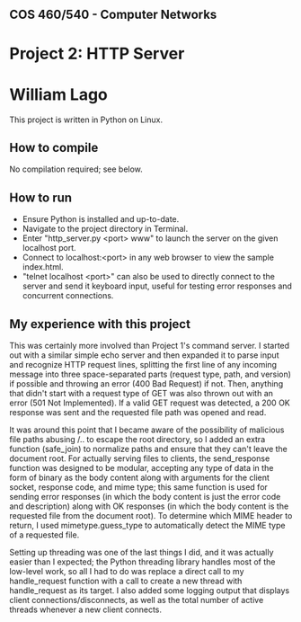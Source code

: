 ## COS 460/540 - Computer Networks
# Project 2: HTTP Server

# William Lago

This project is written in Python on Linux.

## How to compile

No compilation required; see below.

## How to run

* Ensure Python is installed and up-to-date.
* Navigate to the project directory in Terminal.
* Enter "http_server.py \<port\> www" to launch the server on the given localhost port.
* Connect to localhost:\<port\> in any web browser to view the sample index.html.
* "telnet localhost \<port\>" can also be used to directly connect to the server and send it keyboard input, useful for testing error responses and concurrent connections.

## My experience with this project

This was certainly more involved than Project 1's command server. I started out with a similar simple echo server and then expanded it to parse input and recognize HTTP request lines, splitting the first line of any incoming message into three space-separated parts (request type, path, and version) if possible and throwing an error (400 Bad Request) if not. Then, anything that didn't start with a request type of GET was also thrown out with an error (501 Not Implemented). If a valid GET request was detected, a 200 OK response was sent and the requested file path was opened and read.

It was around this point that I became aware of the possibility of malicious file paths abusing /.. to escape the root directory, so I added an extra function (safe_join) to normalize paths and ensure that they can't leave the document root. For actually serving files to clients, the send_response function was designed to be modular, accepting any type of data in the form of binary as the body content along with arguments for the client socket, response code, and mime type; this same function is used for sending error responses (in which the body content is just the error code and description) along with OK responses (in which the body content is the requested file from the document root). To determine which MIME header to return, I used mimetype.guess_type to automatically detect the MIME type of a requested file.

Setting up threading was one of the last things I did, and it was actually easier than I expected; the Python threading library handles most of the low-level work, so all I had to do was replace a direct call to my handle_request function with a call to create a new thread with handle_request as its target. I also added some logging output that displays client connections/disconnects, as well as the total number of active threads whenever a new client connects.
